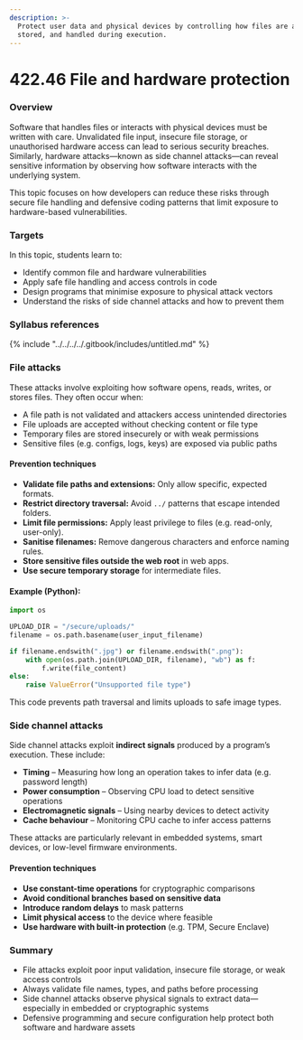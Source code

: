 ```yaml
---
description: >-
  Protect user data and physical devices by controlling how files are accessed,
  stored, and handled during execution.
---
```


# 422.46 File and hardware protection

### Overview

Software that handles files or interacts with physical devices must be written with care. Unvalidated file input, insecure file storage, or unauthorised hardware access can lead to serious security breaches. Similarly, hardware attacks—known as side channel attacks—can reveal sensitive information by observing how software interacts with the underlying system.

This topic focuses on how developers can reduce these risks through secure file handling and defensive coding patterns that limit exposure to hardware-based vulnerabilities.

### Targets

In this topic, students learn to:

* Identify common file and hardware vulnerabilities
* Apply safe file handling and access controls in code
* Design programs that minimise exposure to physical attack vectors
* Understand the risks of side channel attacks and how to prevent them

### Syllabus references

{% include "../../../../.gitbook/includes/untitled.md" %}

### File attacks

These attacks involve exploiting how software opens, reads, writes, or stores files. They often occur when:

* A file path is not validated and attackers access unintended directories
* File uploads are accepted without checking content or file type
* Temporary files are stored insecurely or with weak permissions
* Sensitive files (e.g. configs, logs, keys) are exposed via public paths

#### Prevention techniques

* **Validate file paths and extensions:** Only allow specific, expected formats.
* **Restrict directory traversal:** Avoid `../` patterns that escape intended folders.
* **Limit file permissions:** Apply least privilege to files (e.g. read-only, user-only).
* **Sanitise filenames:** Remove dangerous characters and enforce naming rules.
* **Store sensitive files outside the web root** in web apps.
* **Use secure temporary storage** for intermediate files.

#### Example (Python):

```python
import os

UPLOAD_DIR = "/secure/uploads/"
filename = os.path.basename(user_input_filename)

if filename.endswith(".jpg") or filename.endswith(".png"):
    with open(os.path.join(UPLOAD_DIR, filename), "wb") as f:
        f.write(file_content)
else:
    raise ValueError("Unsupported file type")
```

This code prevents path traversal and limits uploads to safe image types.

### Side channel attacks

Side channel attacks exploit **indirect signals** produced by a program’s execution. These include:

* **Timing** – Measuring how long an operation takes to infer data (e.g. password length)
* **Power consumption** – Observing CPU load to detect sensitive operations
* **Electromagnetic signals** – Using nearby devices to detect activity
* **Cache behaviour** – Monitoring CPU cache to infer access patterns

These attacks are particularly relevant in embedded systems, smart devices, or low-level firmware environments.

#### Prevention techniques

* **Use constant-time operations** for cryptographic comparisons
* **Avoid conditional branches based on sensitive data**
* **Introduce random delays** to mask patterns
* **Limit physical access** to the device where feasible
* **Use hardware with built-in protection** (e.g. TPM, Secure Enclave)

### Summary

* File attacks exploit poor input validation, insecure file storage, or weak access controls
* Always validate file names, types, and paths before processing
* Side channel attacks observe physical signals to extract data—especially in embedded or cryptographic systems
* Defensive programming and secure configuration help protect both software and hardware assets
